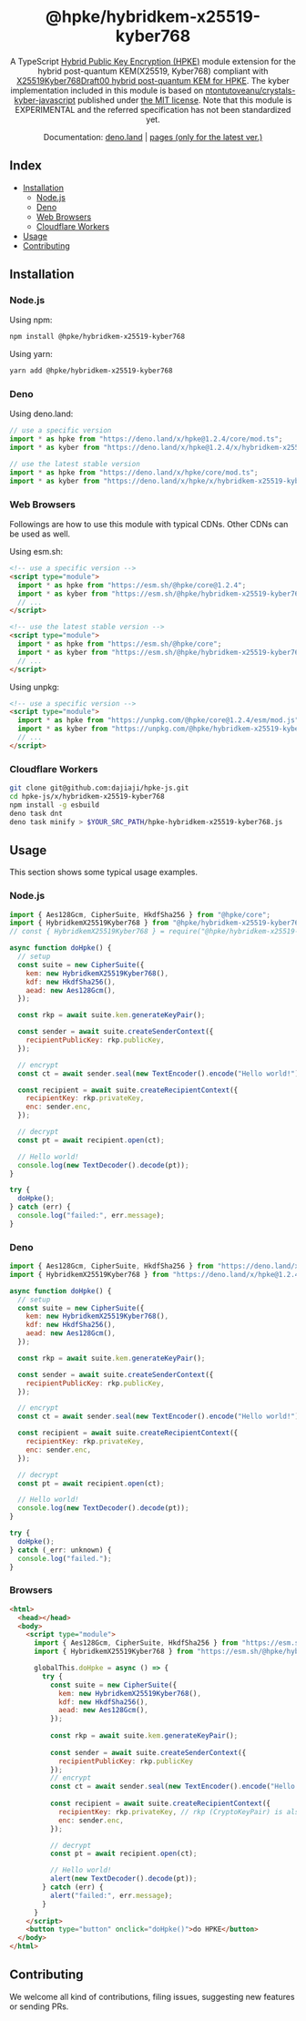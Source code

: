 <h1 align="center">@hpke/hybridkem-x25519-kyber768</h1>

<div align="center">
A TypeScript <a href="https://datatracker.ietf.org/doc/html/rfc9180">Hybrid Public Key Encryption (HPKE)</a> module extension for the hybrid post-quantum KEM(X25519, Kyber768) compliant with <a href="https://www.ietf.org/archive/id/draft-westerbaan-cfrg-hpke-xyber768d00-02.html">X25519Kyber768Draft00 hybrid post-quantum KEM for HPKE</a>. The kyber implementation included in this module is based on <a href="https://github.com/antontutoveanu/crystals-kyber-javascript">ntontutoveanu/crystals-kyber-javascript</a> published under <a href="https://github.com/antontutoveanu/crystals-kyber-javascript/blob/main/License">the MIT license</a>. Note that this module is EXPERIMENTAL and the referred specification has not been standardized yet.
</div>
<p></p>

<div align="center">

Documentation:
[deno.land](https://doc.deno.land/https://deno.land/x/hpke/x/hybridkem-x25519-kyber768/mod.ts)
|
[pages (only for the latest ver.)](https://dajiaji.github.io/hpke-js/hybridkem-x25519-kyber768/docs/)

</div>

## Index

- [Installation](#installation)
  - [Node.js](#nodejs)
  - [Deno](#deno)
  - [Web Browsers](#web-browsers)
  - [Cloudflare Workers](#cloudflare-workers)
- [Usage](#usage)
- [Contributing](#contributing)

## Installation

### Node.js

Using npm:

```sh
npm install @hpke/hybridkem-x25519-kyber768
```

Using yarn:

```sh
yarn add @hpke/hybridkem-x25519-kyber768
```

### Deno

Using deno.land:

```js
// use a specific version
import * as hpke from "https://deno.land/x/hpke@1.2.4/core/mod.ts";
import * as kyber from "https://deno.land/x/hpke@1.2.4/x/hybridkem-x25519-kyber768/mod.ts";

// use the latest stable version
import * as hpke from "https://deno.land/x/hpke/core/mod.ts";
import * as kyber from "https://deno.land/x/hpke/x/hybridkem-x25519-kyber768/mod.ts";
```

### Web Browsers

Followings are how to use this module with typical CDNs. Other CDNs can be used
as well.

Using esm.sh:

```html
<!-- use a specific version -->
<script type="module">
  import * as hpke from "https://esm.sh/@hpke/core@1.2.4";
  import * as kyber from "https://esm.sh/@hpke/hybridkem-x25519-kyber768@1.2.4";
  // ...
</script>

<!-- use the latest stable version -->
<script type="module">
  import * as hpke from "https://esm.sh/@hpke/core";
  import * as kyber from "https://esm.sh/@hpke/hybridkem-x25519-kyber768";
  // ...
</script>
```

Using unpkg:

```html
<!-- use a specific version -->
<script type="module">
  import * as hpke from "https://unpkg.com/@hpke/core@1.2.4/esm/mod.js";
  import * as kyber from "https://unpkg.com/@hpke/hybridkem-x25519-kyber768@1.2.4/esm/mod.js";
  // ...
</script>
```

### Cloudflare Workers

```sh
git clone git@github.com:dajiaji/hpke-js.git
cd hpke-js/x/hybridkem-x25519-kyber768
npm install -g esbuild
deno task dnt
deno task minify > $YOUR_SRC_PATH/hpke-hybridkem-x25519-kyber768.js
```

## Usage

This section shows some typical usage examples.

### Node.js

```js
import { Aes128Gcm, CipherSuite, HkdfSha256 } from "@hpke/core";
import { HybridkemX25519Kyber768 } from "@hpke/hybridkem-x25519-kyber768";
// const { HybridkemX25519Kyber768 } = require("@hpke/hybridkem-x25519-kyber768");

async function doHpke() {
  // setup
  const suite = new CipherSuite({
    kem: new HybridkemX25519Kyber768(),
    kdf: new HkdfSha256(),
    aead: new Aes128Gcm(),
  });

  const rkp = await suite.kem.generateKeyPair();

  const sender = await suite.createSenderContext({
    recipientPublicKey: rkp.publicKey,
  });

  // encrypt
  const ct = await sender.seal(new TextEncoder().encode("Hello world!"));

  const recipient = await suite.createRecipientContext({
    recipientKey: rkp.privateKey,
    enc: sender.enc,
  });

  // decrypt
  const pt = await recipient.open(ct);

  // Hello world!
  console.log(new TextDecoder().decode(pt));
}

try {
  doHpke();
} catch (err) {
  console.log("failed:", err.message);
}
```

### Deno

```js
import { Aes128Gcm, CipherSuite, HkdfSha256 } from "https://deno.land/x/hpke@1.2.4/core/mod.ts";
import { HybridkemX25519Kyber768 } from "https://deno.land/x/hpke@1.2.4/x/hybridkem-x25519-kyber768/mod.ts";

async function doHpke() {
  // setup
  const suite = new CipherSuite({
    kem: new HybridkemX25519Kyber768(),
    kdf: new HkdfSha256(),
    aead: new Aes128Gcm(),
  });

  const rkp = await suite.kem.generateKeyPair();

  const sender = await suite.createSenderContext({
    recipientPublicKey: rkp.publicKey,
  });

  // encrypt
  const ct = await sender.seal(new TextEncoder().encode("Hello world!"));

  const recipient = await suite.createRecipientContext({
    recipientKey: rkp.privateKey,
    enc: sender.enc,
  });

  // decrypt
  const pt = await recipient.open(ct);

  // Hello world!
  console.log(new TextDecoder().decode(pt));
}

try {
  doHpke();
} catch (_err: unknown) {
  console.log("failed.");
}
```

### Browsers

```html
<html>
  <head></head>
  <body>
    <script type="module">
      import { Aes128Gcm, CipherSuite, HkdfSha256 } from "https://esm.sh/@hpke/core@1.2.4";
      import { HybridkemX25519Kyber768 } from "https://esm.sh/@hpke/hybridkem-x25519-kyber768@1.2.4";

      globalThis.doHpke = async () => {
        try {
          const suite = new CipherSuite({
            kem: new HybridkemX25519Kyber768(),
            kdf: new HkdfSha256(),
            aead: new Aes128Gcm(),
          });
 
          const rkp = await suite.kem.generateKeyPair();
      
          const sender = await suite.createSenderContext({
            recipientPublicKey: rkp.publicKey
          });
          // encrypt
          const ct = await sender.seal(new TextEncoder().encode("Hello world!"));
      
          const recipient = await suite.createRecipientContext({
            recipientKey: rkp.privateKey, // rkp (CryptoKeyPair) is also acceptable.
            enc: sender.enc,
          });

          // decrypt
          const pt = await recipient.open(ct);

          // Hello world!
          alert(new TextDecoder().decode(pt));
        } catch (err) {
          alert("failed:", err.message);
        }
      }
    </script>
    <button type="button" onclick="doHpke()">do HPKE</button>
  </body>
</html>
```

## Contributing

We welcome all kind of contributions, filing issues, suggesting new features or
sending PRs.
